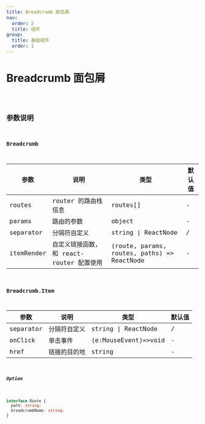 ```yaml
---
title: Breadcrumb 面包屑
nav:
  order: 2
  title: 组件
group:
  title: 基础组件
  order: 1
---
```


# Breadcrumb 面包屑

<code src='./demo/basic.tsx' title='配置 routes' />

## 参数说明

### Breadcrumb

| 参数       | 说明                                     | 类型                                        | 默认值 |
| ---------- | ---------------------------------------- | ------------------------------------------- | ------ |
| routes     | router 的路由栈信息                      | routes[]                                    | -      |
| params     | 路由的参数                               | object                                      | -      |
| separator  | 分隔符自定义                             | string \| ReactNode                          | /    |
| itemRender | 自定义链接函数，和 react-router 配置使用 | (route, params, routes, paths) => ReactNode | -      |

### Breadcrumb.Item

| 参数       | 说明                | 类型                 | 默认值 |
| ---------- | ------------------- | -------------------- | ------ |
| separator  | 分隔符自定义        | string \| ReactNode    | /    |
| onClick    | 单击事件            | (e:MouseEvent)=>void | -      |
| href       | 链接的目的地        | string               | -      |

##### Option

```typescript
interface Route {
  path: string;
  breadcrumbName: string;
}
```
